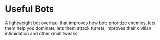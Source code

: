 # Useful Bots

A lightweight bot overhaul that improves how bots prioritize enemies, lets them help you dominate, lets them attack turrets, improves their civilian intimidation and other small tweaks.
